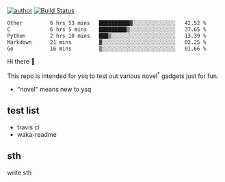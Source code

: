 [![author](https://img.shields.io/badge/author-ysq-green)](https://github.com/Yang-Shiqin)
[![Build Status](https://app.travis-ci.com/Yang-Shiqin/testall.svg?branch=main)](https://app.travis-ci.com/Yang-Shiqin/testall)

<!--START_SECTION:waka-->

```txt
Other         6 hrs 53 mins   ██████████▓░░░░░░░░░░░░░░   42.52 %
C             6 hrs 5 mins    █████████▒░░░░░░░░░░░░░░░   37.65 %
Python        2 hrs 10 mins   ███▒░░░░░░░░░░░░░░░░░░░░░   13.39 %
Markdown      21 mins         ▓░░░░░░░░░░░░░░░░░░░░░░░░   02.25 %
Go            16 mins         ▒░░░░░░░░░░░░░░░░░░░░░░░░   01.66 %
```

<!--END_SECTION:waka-->

Hi there 👋

This repo is intended for ysq to test out various novel<sup>*</sup> gadgets just for fun.

- "novel" means new to ysq

## test list
- travis ci
- waka-readme


## sth
write sth

